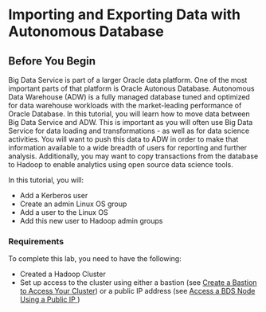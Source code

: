 # Importing and Exporting Data with Autonomous Database

## Before You Begin

Big Data Service is part of a larger Oracle data platform.  One of the most important parts of that platform is Oracle Autonous Database.  Autonomous Data Warehouse (ADW) is a fully managed
database tuned and optimized for data warehouse
workloads with the market-leading performance of
Oracle Database.  In this tutorial, you will learn how to move data between Big Data Service and ADW.  This is important as you will often use Big Data Service for data loading and transformations - as well as for data science activities.  You will want to push this data to ADW in order to make that information available to a wide breadth of users for reporting and further analysis.  Additionally, you may want to copy transactions from the database to Hadoop to enable analytics using open source data science tools.

In this tutorial, you will:
* Add a Kerberos user
* Create an admin Linux OS group
* Add a user to the Linux OS
* Add this new user to Hadoop admin groups

### Requirements

To complete this lab, you need to have the following:

* Created a Hadoop Cluster
* Set up access to the cluster using either a bastion (see [Create a Bastion to Access Your Cluster](?lab=create-bastion-access-cluster)) or a public IP address (see [Access a BDS Node Using a Public IP
](?lab=access-bds-utility-node-using-public-ip))



